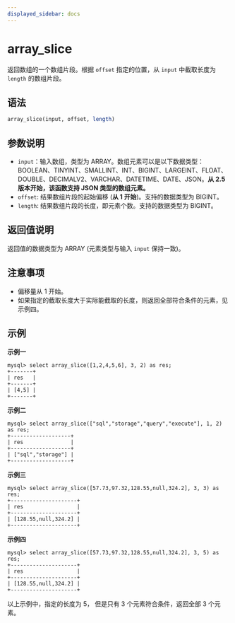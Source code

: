 ```yaml
---
displayed_sidebar: docs
---
```


# array_slice



返回数组的一个数组片段。根据 `offset` 指定的位置，从 `input` 中截取长度为 `length` 的数组片段。

## 语法

```Haskell
array_slice(input, offset, length)
```

## 参数说明

* `input`：输入数组，类型为 ARRAY。数组元素可以是以下数据类型：BOOLEAN、TINYINT、SMALLINT、INT、BIGINT、LARGEINT、FLOAT、DOUBLE、DECIMALV2、VARCHAR、DATETIME、DATE、JSON。**从 2.5 版本开始，该函数支持 JSON 类型的数组元素。**
* `offset`: 结果数组片段的起始偏移 (**从 1 开始**)。支持的数据类型为 BIGINT。
* `length`: 结果数组片段的长度，即元素个数。支持的数据类型为 BIGINT。

## 返回值说明

返回值的数据类型为 ARRAY (元素类型与输入 `input` 保持一致)。

## 注意事项

* 偏移量从 1 开始。
* 如果指定的截取长度大于实际能截取的长度，则返回全部符合条件的元素，见示例四。

## 示例

**示例一**

```plain text
mysql> select array_slice([1,2,4,5,6], 3, 2) as res;
+-------+
| res   |
+-------+
| [4,5] |
+-------+
```

**示例二**

```plain text
mysql> select array_slice(["sql","storage","query","execute"], 1, 2) as res;
+-------------------+
| res               |
+-------------------+
| ["sql","storage"] |
+-------------------+
```

**示例三**

```plain text
mysql> select array_slice([57.73,97.32,128.55,null,324.2], 3, 3) as res;
+---------------------+
| res                 |
+---------------------+
| [128.55,null,324.2] |
+---------------------+
```

**示例四**

```plain text
mysql> select array_slice([57.73,97.32,128.55,null,324.2], 3, 5) as res;
+---------------------+
| res                 |
+---------------------+
| [128.55,null,324.2] |
+---------------------+
```

以上示例中，指定的长度为 5， 但是只有 3 个元素符合条件，返回全部 3 个元素。